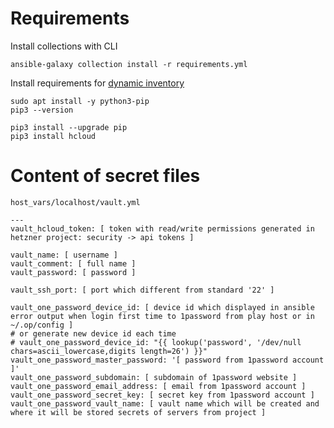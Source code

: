 # Requirements
Install collections with CLI
```
ansible-galaxy collection install -r requirements.yml
```

Install requirements for [dynamic inventory](https://docs.ansible.com/ansible/latest/collections/hetzner/hcloud/hcloud_inventory.html "Ansible dynamic inventory plugin for the Hetzner Cloud")
```
sudo apt install -y python3-pip
pip3 --version
```
```
pip3 install --upgrade pip
pip3 install hcloud
```

# Content of secret files
`host_vars/localhost/vault.yml`
```
---
vault_hcloud_token: [ token with read/write permissions generated in hetzner project: security -> api tokens ]

vault_name: [ username ]
vault_comment: [ full name ]
vault_password: [ password ]

vault_ssh_port: [ port which different from standard '22' ]

vault_one_password_device_id: [ device id which displayed in ansible error output when login first time to 1password from play host or in ~/.op/config ]
# or generate new device id each time
# vault_one_password_device_id: "{{ lookup('password', '/dev/null chars=ascii_lowercase,digits length=26') }}"
vault_one_password_master_password: '[ password from 1password account ]'
vault_one_password_subdomain: [ subdomain of 1password website ]
vault_one_password_email_address: [ email from 1password account ]
vault_one_password_secret_key: [ secret key from 1password account ]
vault_one_password_vault_name: [ vault name which will be created and where it will be stored secrets of servers from project ]
```
